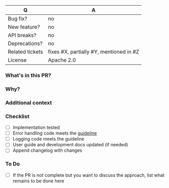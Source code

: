 | Q               | A
| --------------- | ---
| Bug fix?        | no|yes
| New feature?    | no|yes
| API breaks?     | no|yes
| Deprecations?   | no|yes
| Related tickets | fixes #X, partially #Y, mentioned in #Z
| License         | Apache 2.0


### What's in this PR?
<!-- Explain the contents of the PR. Give an overview about the implementation, which decisions were made and why. -->


### Why?
<!-- Which problem does the PR fix? (Please remove this section if you linked an issue above) -->


### Additional context
<!-- Additional information we should know about (eg. edge cases, steps you followed to test the implementation) (Please remove this section if you don't need it) -->


### Checklist
<!-- Place an '[x]' (no spaces) in all applicable fields. Please remove unrelated fields. -->

- [ ] Implementation tested
- [ ] Error handling code meets the [guideline](docs/error-handling-guide.md)
- [ ] Logging code meets the guideline
- [ ] User guide and development docs updated (if needed)
- [ ] Append changelog with changes

### To Do
<!-- (Please remove this section if you don't need it.) -->
- [ ] If the PR is not complete but you want to discuss the approach, list what remains to be done here